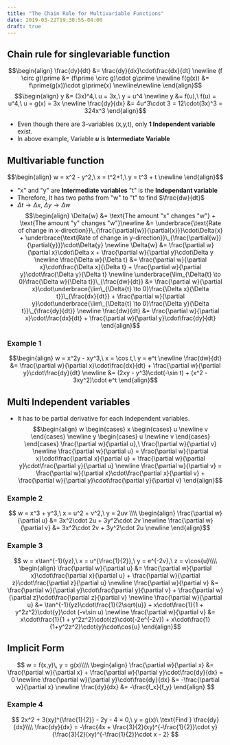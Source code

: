 ```yaml
---
title: "The Chain Rule for Multivariable Functions"
date: 2019-03-22T19:30:55-04:00
draft: true
---
```


## Chain rule for singlevariable function
$$\begin{align}
\frac{dy}{dt} &= \frac{dy}{dx}\cdot\frac{dx}{dt} \newline
(f \circ g)\prime &= (f\prime \circ g)\cdot g\prime \newline
f(g(x)) &= f\prime(g(x))\cdot g\prime(x) \newline\newline
\end{align}$$
$$\begin{align}
y &= (3x)^4,\ u = 3x,\ y = u^4 \newline
y &= f(u),\ f(u) = u^4,\ u = g(x) = 3x \newline
\frac{dy}{dx} &= 4u^3\cdot 3 = 12\cdot(3x)^3 = 324x^3
\end{align}$$
* Even though there are 3-variables (x,y,t), only __1 Independent variable__ exist.  
* In above example, Variable __$u$__ is __Intermediate Variable__

## Multivariable function
$$\begin{align}
w = x^2 - y^2,\ x = t^2+1,\ y = t^3 + t \newline
\end{align}$$
* "x" and "y" are __Intermediate variables__ "t" is the __Independant variable__  
* Therefore, It has two paths from "w" to "t" to find $\frac{dw}{dt}$  
* $\Delta{t} \rightarrow \Delta{x},\ \Delta{y} \rightarrow \Delta{w}$
$$\begin{align}
\Delta{w} &= \text{The amount "x" changes "w"} + \text{The amount "y" changes "w"}\newline
&= \underbrace{\text{Rate of change in x-direction}}\_{\frac{\partial{w}}{\partial{x}}}\cdot\Delta{x} + \underbrace{\text{Rate of change in y-direction}}\_{\frac{\partial{w}}{\partial{y}}}\cdot\Delta{y} \newline
\Delta{w} &= \frac{\partial w}{\partial x}\cdot\Delta x + \frac{\partial w}{\partial y}\cdot\Delta y \newline
\frac{\Delta w}{\Delta t} &= \frac{\partial w}{\partial x}\cdot\frac{\Delta x}{\Delta t} + \frac{\partial w}{\partial y}\cdot\frac{\Delta y}{\Delta t} \newline
\underbrace{\lim_{\Delta{t} \to 0}\frac{\Delta w}{\Delta t}}\_{\frac{dw}{dt}} &= \frac{\partial w}{\partial x}\cdot\underbrace{\lim\_{\Delta{t} \to 0}\frac{\Delta x}{\Delta t}}\_{\frac{dx}{dt}} + \frac{\partial w}{\partial y}\cdot\underbrace{\lim\_{\Delta{t} \to 0}\frac{\Delta y}{\Delta t}}\_{\frac{dy}{dt}} \newline
\frac{dw}{dt} &= \frac{\partial w}{\partial x}\cdot\frac{dx}{dt} + \frac{\partial w}{\partial y}\cdot\frac{dy}{dt}
\end{align}$$

### Example 1
$$\begin{align}
w = x^2y - xy^3,\ x = \cos t,\ y = e^t \newline
\frac{dw}{dt} &= \frac{\partial w}{\partial x}\cdot\frac{dx}{dt} + \frac{\partial w}{\partial y}\cdot\frac{dy}{dt} \newline
&= (2xy - y^3)\cdot(-\sin t) + (x^2 - 3xy^2)\cdot e^t
\end{align}$$

## Multi Independent variables
* It has to be partial derivative for each Independent variables.  
$$\begin{align}
w 
\begin{cases}
x
\begin{cases}
u \newline
v
\end{cases}
\newline
y
\begin{cases}
u \newline
v
\end{cases}
\end{cases}
\frac{\partial w}{\partial u},\ \frac{\partial w}{\partial v} \newline
\frac{\partial w}{\partial u} = \frac{\partial w}{\partial x}\cdot\frac{\partial x}{\partial u} + \frac{\partial w}{\partial y}\cdot\frac{\partial y}{\partial u} \newline
\frac{\partial w}{\partial v} = \frac{\partial w}{\partial x}\cdot\frac{\partial x}{\partial v} + \frac{\partial w}{\partial y}\cdot\frac{\partial y}{\partial v}
\end{align}$$

### Example 2
$$
w = x^3 + y^3,\ x = u^2 + v^2,\ y = 2uv \\\\  
\begin{align}
\frac{\partial w}{\partial u} &= 3x^2\cdot 2u + 3y^2\cdot 2v \newline
\frac{\partial w}{\partial v} &= 3x^2\cdot 2v + 3y^2\cdot 2u \newline
\end{align}$$

### Example 3
$$
w = x\tan^{-1}(yz),\ x = u^{\frac{1}{2}},\ y = e^{-2v},\ z = v\cos{u}\\\\  
\begin{align}
\frac{\partial w}{\partial u} &= \frac{\partial w}{\partial x}\cdot\frac{\partial x}{\partial u} + \frac{\partial w}{\partial z}\cdot\frac{\partial z}{\partial u} \newline
\frac{\partial w}{\partial v} &= \frac{\partial w}{\partial y}\cdot\frac{\partial y}{\partial v} + \frac{\partial w}{\partial z}\cdot\frac{\partial z}{\partial v} \newline
\frac{\partial w}{\partial u} &= \tan^{-1}(yz)\cdot\frac{1}{2\sqrt{u}} + x\cdot\frac{1}{1 + y^2z^2}\cdot{y}\cdot (-v\sin u) \newline
\frac{\partial w}{\partial v} &= x\cdot\frac{1}{1 + y^2z^2}\cdot{z}\cdot(-2e^{-2v}) + x\cdot\frac{1}{1+y^2z^2}\cdot{y}\cdot\cos{u}
\end{align}$$

## Implicit Form
$$
w = f(x,y)\, y = g(x)\\\\  
\begin{align}
\frac{\partial w}{\partial x} &= \frac{\partial w}{\partial x} + \frac{\partial w}{\partial y}\cdot\frac{dy}{dx} = 0 \newline
\frac{\partial w}{\partial y}\cdot\frac{dy}{dx} &= -\frac{\partial w}{\partial x} \newline
\frac{dy}{dx} &= -\frac{f_x}{f_y}
\end{align}
$$

### Example 4
$$
2x^2 + 3(xy)^{\frac{1}{2}} - 2y - 4 = 0,\ y = g(x)\ \text{Find } \frac{dy}{dx}\\\\  
\frac{dy}{dx} = -\frac{4x + \frac{3}{2}(xy)^{-\frac{1}{2}}\cdot y}{\frac{3}{2}(xy)^{-\frac{1}{2}}\cdot x - 2}
$$